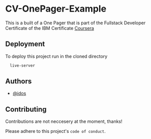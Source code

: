 
# CV-OnePager-Example

This is a built of a One Pager that is part of the Fullstack Developer Certificate of the IBM Certificate [Coursera](https://www.coursera.org/professional-certificates/ibm-full-stack-cloud-developer?utm_medium=sem&utm_source=gg&utm_campaign=b2c_emea_ibm-full-stack-cloud-developer_ibm_ftcof_professional-certificates_arte_march_24_dr_geo-multi-set1_sem_rsa_gads_lg-all&campaignid=21095743801&adgroupid=163479018407&device=c&keyword=ibm%20full%20stack%20developer%20course&matchtype=p&network=g&devicemodel=&adposition=&creativeid=693330549794&hide_mobile_promo&gad_source=1&gclid=CjwKCAiA9vS6BhA9EiwAJpnXw8HnW-oPdKUDdC7O3pxurWWe_oojp5rOvwu4_aKpjGGcaE20qlsMHBoCZYEQAvD_BwE)


## Deployment

To deploy this project run in the cloned directory

```bash
  live-server
```


## Authors

- [@idos](https://www.github.com/octokatherine)


## Contributing

Contributions are not neccesery at the moment, thanks!


Please adhere to this project's `code of conduct`.

